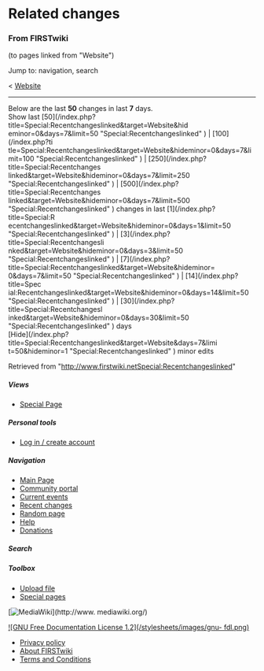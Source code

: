 # Related changes

### From FIRSTwiki

(to pages linked from "Website")

Jump to: navigation, search

&lt; [Website](/index.php?title=Website&redirect=no "Website" )  

* * *

Below are the last **50** changes in last **7** days.  
Show last [50](/index.php?title=Special:Recentchangeslinked&target=Website&hid
eminor=0&days=7&limit=50 "Special:Recentchangeslinked" ) | [100](/index.php?ti
tle=Special:Recentchangeslinked&target=Website&hideminor=0&days=7&limit=100
"Special:Recentchangeslinked" ) | [250](/index.php?title=Special:Recentchanges
linked&target=Website&hideminor=0&days=7&limit=250
"Special:Recentchangeslinked" ) | [500](/index.php?title=Special:Recentchanges
linked&target=Website&hideminor=0&days=7&limit=500
"Special:Recentchangeslinked" ) changes in last [1](/index.php?title=Special:R
ecentchangeslinked&target=Website&hideminor=0&days=1&limit=50
"Special:Recentchangeslinked" ) | [3](/index.php?title=Special:Recentchangesli
nked&target=Website&hideminor=0&days=3&limit=50 "Special:Recentchangeslinked"
) | [7](/index.php?title=Special:Recentchangeslinked&target=Website&hideminor=
0&days=7&limit=50 "Special:Recentchangeslinked" ) | [14](/index.php?title=Spec
ial:Recentchangeslinked&target=Website&hideminor=0&days=14&limit=50
"Special:Recentchangeslinked" ) | [30](/index.php?title=Special:Recentchangesl
inked&target=Website&hideminor=0&days=30&limit=50
"Special:Recentchangeslinked" ) days  
[Hide](/index.php?title=Special:Recentchangeslinked&target=Website&days=7&limi
t=50&hideminor=1 "Special:Recentchangeslinked" ) minor edits

Retrieved from
"<http://www.firstwiki.netSpecial:Recentchangeslinked>"

##### Views

  * [Special Page](Special:Recentchangeslinked/Website)

##### Personal tools

  * [Log in / create account](/index.php?title=Special:Userlogin&returnto=Special:Recentchangeslinked)

[](Main_Page "Main Page" )

##### Navigation

  * [Main Page](Main_Page)
  * [Community portal](FIRSTwiki:Community_portal)
  * [Current events](Current_events)
  * [Recent changes](Special:Recentchanges)
  * [Random page](Special:Random)
  * [Help](Help:Contents)
  * [Donations](FIRSTwiki:Site_support)

##### Search



##### Toolbox

  * [Upload file](Special:Upload)
  * [Special pages](Special:Specialpages)

[![MediaWiki](/skins/common/images/poweredby_mediawiki_88x31.png)](http://www.
mediawiki.org/)

[![GNU Free Documentation License 1.2](/stylesheets/images/gnu-
fdl.png)](http://www.gnu.org/copyleft/fdl.html)

  * [Privacy policy](FIRSTwiki:Privacy_policy "FIRSTwiki:Privacy policy" )
  * [About FIRSTwiki](FIRSTwiki:About "FIRSTwiki:About" )
  * [Terms and Conditions](FIRSTwiki:Terms_and_conditions "FIRSTwiki:Terms and conditions" )

